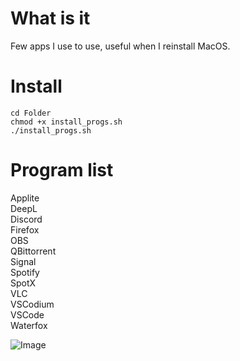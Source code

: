 # What is it

Few apps I use to use, useful when I reinstall MacOS.

# Install

`cd Folder` <br/>
`chmod +x install_progs.sh` <br/>
`./install_progs.sh` <br/>

# Program list

Applite<br/>
DeepL<br/>
Discord<br/>
Firefox<br/>
OBS<br/>
QBittorrent<br/>
Signal<br/>
Spotify<br/>
SpotX<br/>
VLC<br/>
VSCodium<br/>
VSCode<br/>
Waterfox<br/>

![Image](https://github.com/user-attachments/assets/02ceb01a-c0c6-4ae2-b2a6-33d80c5b05e3)
